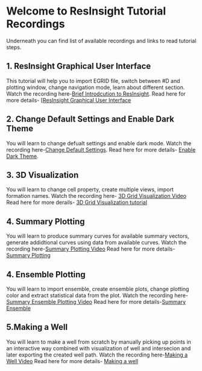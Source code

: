 # Welcome to ResInsight Tutorial Recordings
Underneath you can find list of available recordings and links to read tutorial steps.

## 1. ResInsight Graphical User Interface
This tutorial will help you to import EGRID file, switch between #D and plotting window, change navigation mode, learn about different section.
Watch the recording here-[Brief Introdcution to ResInsight](https://www.youtube.com/watch?v=MFfRczq1TM4).
Read here for more details- [[ResInsight Graphical User Interface](graphical-user-interface/graphical-user-interface.md)

## 2. Change Default Settings and Enable Dark Theme
You will learn to change defualt settings and enable dark mode.
Watch the recording here-[Change Default Settings](https://www.youtube.com/watch?v=quc9WvUtdY8).
Read here for more details- [Enable Dark Theme](dark-theme/dark-theme.md).

## 3. 3D Visualization
You will learn to change cell property, create multiple views, import formation names.
Watch the recording here- [3D Grid Visualization Video](https://www.youtube.com/watch?v=ivI9ZOYqRok&t=14s)
Read here for more derails- [3D Grid Visualization tutorial](grid-visualization/grid-visualization.md)


## 4. Summary Plotting
You will learn to produce summary curves for available summary vectors, generate addidtional curves using data from available curves.
Watch the recording here-[Summary Plotting Video]()
Read here for more details-[Summary Plotting](summary-plot/summary-plot.md)


## 4. Ensemble Plotting
You will learn to import ensemble, create ensemble plots, change plotting color and extract statistical data from the plot.
Watch the recording here-[Summary Ensemble Plotting Video]()
Read here for more details-[Summary Ensemble](summary-ensemble/summary-ensemble.md)


## 5.Making a Well
You will learn to make a well from scratch by manually picking up points in an interactive way combined with visualization of well and intersecion and later exporting the created well path.
Watch the recording here-[Making a Well Video]()
Read here for more details- [Making a well](making-a-well/making-a-well.md)
